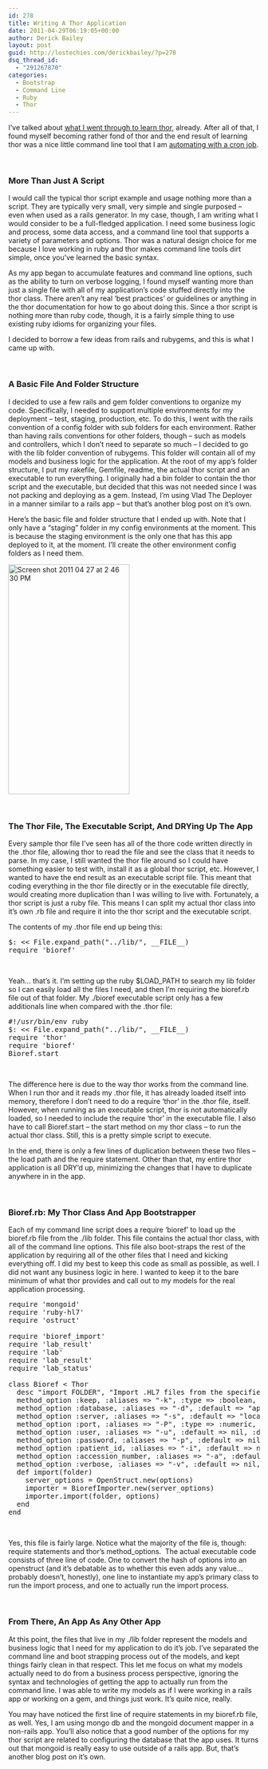 ```yaml
---
id: 278
title: Writing A Thor Application
date: 2011-04-29T06:19:05+00:00
author: Derick Bailey
layout: post
guid: http://lostechies.com/derickbailey/?p=278
dsq_thread_id:
  - "291267870"
categories:
  - Bootstrap
  - Command Line
  - Ruby
  - Thor
---
```

I&#8217;ve talked about [what I went through to learn thor](http://lostechies.com/derickbailey/2011/04/15/getting-started-with-thor/), already. After all of that, I found myself becoming rather fond of thor and the end result of learning thor was a nice little command line tool that I am [automating with a cron job](http://lostechies.com/derickbailey/2011/04/27/the-whenever-gem-making-cron-easy/).

 

### More Than Just A Script

I would call the typical thor script example and usage nothing more than a script. They are typically very small, very simple and single purposed &#8211; even when used as a rails generator. In my case, though, I am writing what I would consider to be a full-fledged application. I need some business logic and process, some data access, and a command line tool that supports a variety of parameters and options. Thor was a natural design choice for me because I love working in ruby and thor makes command line tools dirt simple, once you&#8217;ve learned the basic syntax.

As my app began to accumulate features and command line options, such as the ability to turn on verbose logging, I found myself wanting more than just a single file with all of my application&#8217;s code stuffed directly into the thor class. There aren&#8217;t any real &#8216;best practices&#8217; or guidelines or anything in the thor documentation for how to go about doing this. Since a thor script is nothing more than ruby code, though, it is a fairly simple thing to use existing ruby idioms for organizing your files.

I decided to borrow a few ideas from rails and rubygems, and this is what I came up with.

 

### A Basic File And Folder Structure

I decided to use a few rails and gem folder conventions to organize my code. Specifically, I needed to support multiple environments for my deployment &#8211; test, staging, production, etc. To do this, I went with the rails convention of a config folder with sub folders for each environment. Rather than having rails conventions for other folders, though &#8211; such as models and controllers, which I don&#8217;t need to separate so much &#8211; I decided to go with the lib folder convention of rubygems. This folder will contain all of my models and business logic for the application. At the root of my app&#8217;s folder structure, I put my rakefile, Gemfile, readme, the actual thor script and an executable to run everything. I originally had a bin folder to contain the thor script and the executable, but decided that this was not needed since I was not packing and deploying as a gem. Instead, I&#8217;m using Vlad The Deployer in a manner similar to a rails app &#8211; but that&#8217;s another blog post on it&#8217;s own.

Here&#8217;s the basic file and folder structure that I ended up with. Note that I only have a &#8220;staging&#8221; folder in my config environments at the moment. This is because the staging environment is the only one that has this app deployed to it, at the moment. I&#8217;ll create the other environment config folders as I need them.

<img src="http://lostechies.com/derickbailey/files/2011/04/Screen-shot-2011-04-27-at-2.46.30-PM.png" border="0" alt="Screen shot 2011 04 27 at 2 46 30 PM" width="243" height="460" />

 

### The Thor File, The Executable Script, And DRYing Up The App

Every sample thor file I&#8217;ve seen has all of the thore code written directly in the .thor file, allowing thor to read the file and see the class that it needs to parse. In my case, I still wanted the thor file around so I could have something easier to test with, install it as a global thor script, etc. However, I wanted to have the end result as an executable script file. This meant that coding everything in the thor file directly or in the executable file directly, would creating more duplication than I was willing to live with. Fortunately, a thor script is just a ruby file. This means I can split my actual thor class into it&#8217;s own .rb file and require it into the thor script and the executable script.

The contents of my .thor file end up being this:

<pre>$: &lt;&lt; File.expand_path("../lib/", __FILE__)<br />require 'bioref'</pre>

 

Yeah&#8230; that&#8217;s it. I&#8217;m setting up the ruby $LOAD_PATH to search my lib folder so I can easily load all the files I need, and then I&#8217;m requiring the bioref.rb file out of that folder. My ./bioref executable script only has a few additionals line when compared with the .thor file:

<pre>#!/usr/bin/env ruby<br />$: &lt;&lt; File.expand_path("../lib/", __FILE__)<br />require 'thor'<br />require 'bioref'<br />Bioref.start</pre>

 

The difference here is due to the way thor works from the command line. When I run thor and it reads my .thor file, it has already loaded itself into memory, therefore I don&#8217;t need to do a require &#8216;thor&#8217; in the .thor file, itself. However, when running as an executable script, thor is not automatically loaded, so I needed to include the require &#8216;thor&#8217; in the executable file. I also have to call Bioref.start &#8211; the start method on my thor class &#8211; to run the actual thor class. Still, this is a pretty simple script to execute.

In the end, there is only a few lines of duplication between these two files &#8211; the load path and the require statement. Other than that, my entire thor application is all DRY&#8217;d up, minimizing the changes that I have to duplicate anywhere in in the app.

 

### Bioref.rb: My Thor Class And App Bootstrapper

Each of my command line script does a require &#8216;bioref&#8217; to load up the bioref.rb file from the ./lib folder. This file contains the actual thor class, with all of the command line options. This file also boot-straps the rest of the application by requiring all of the other files that I need and kicking everything off. I did my best to keep this code as small as possible, as well. I did not want any business logic in here. I wanted to keep it to the bare minimum of what thor provides and call out to my models for the real application processing.

<pre>require 'mongoid'
require 'ruby-hl7'
require 'ostruct'

require 'bioref_import'
require 'lab_result'
require 'lab'
require 'lab_result'
require 'lab_status'

class Bioref &lt; Thor
  desc "import FOLDER", "Import .HL7 files from the specified folder"
  method_option :keep, :aliases =&gt; "-k", :type =&gt; :boolean, :default =&gt; "false", :desc =&gt; "true = keep the files that were imported. false = delete the files after import"
  method_option :database, :aliases =&gt; "-d", :default =&gt; "app_development", :desc =&gt; "Mongo database name"
  method_option :server, :aliases =&gt; "-s", :default =&gt; "localhost", :desc =&gt; "Mongo database server name"
  method_option :port, :aliases =&gt; "-P", :type =&gt; :numeric, :default =&gt; nil, :desc =&gt; "Mongo database server port #"
  method_option :user, :aliases =&gt; "-u", :default =&gt; nil, :desc =&gt; "Mongo database user name to authenticate with"
  method_option :password, :aliases =&gt; "-p", :default =&gt; nil, :desc =&gt; "Mongo database password to authenticate with"
  method_option :patient_id, :aliases =&gt; "-i", :default =&gt; nil, :desc =&gt; "Force the files to import for the specified patient id"
  method_option :accession_number, :aliases =&gt; "-a", :default =&gt; nil, :desc =&gt; "Force the accession number used to match the lab order, otherwise accession number is read from the HL7 file"
  method_option :verbose, :aliases =&gt; "-v", :default =&gt; nil, :desc =&gt; "Outputs a ton of logger data to STDOUT"
  def import(folder)
    server_options = OpenStruct.new(options)
    importer = BiorefImporter.new(server_options)
    importer.import(folder, options)
  end
end</pre>

 

Yes, this file is fairly large. Notice what the majority of the file is, though: require statements and thor&#8217;s method_options.  The actual executable code consists of three line of code. One to convert the hash of options into an openstruct (and it&#8217;s debatable as to whether this even adds any value&#8230; probably doesn&#8217;t, honestly), one line to instantiate my app&#8217;s primary class to run the import process, and one to actually run the import process.

 

### From There, An App As Any Other App

At this point, the files that live in my ./lib folder represent the models and business logic that I need for my application to do it&#8217;s job. I&#8217;ve separated the command line and boot strapping process out of the models, and kept things fairly clean in that respect. This let me focus on what my models actually need to do from a business process perspective, ignoring the syntax and technologies of getting the app to actually run from the command line. I was able to write my models as if I were working in a rails app or working on a gem, and things just work. It&#8217;s quite nice, really.

You may have noticed the first line of require statements in my bioref.rb file, as well. Yes, I am using mongo db and the mongoid document mapper in a non-rails app. You&#8217;ll also notice that a good number of the options for my thor script are related to configuring the database that the app uses. It turns out that mongoid is really easy to use outside of a rails app. But, that&#8217;s another blog post on it&#8217;s own.